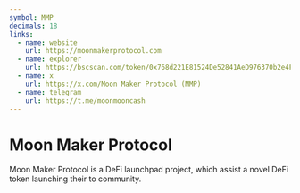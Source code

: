 ```yaml
---
symbol: MMP
decimals: 18
links:
  - name: website
    url: https://moonmakerprotocol.com
  - name: explorer
    url: https://bscscan.com/token/0x768d221E81524De52841AeD976370b2e4F990416
  - name: x
    url: https://x.com/Moon Maker Protocol (MMP)
  - name: telegram
    url: https://t.me/moonmooncash
---
```


# Moon Maker Protocol

Moon Maker Protocol is a DeFi launchpad project, which assist a novel DeFi token launching their to community.

